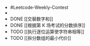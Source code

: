 - #Leetcode-Weekly-Contest
-
- DONE [[交替数字和]]
- DONE [[根据第 K 场考试的分数排序]]
- TODO [[执行逐位运算使字符串相等]]
- TODO [[拆分数组的最小代价]]